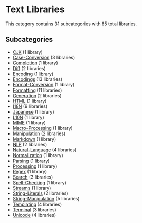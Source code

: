 # Text Libraries

This category contains 31 subcategories with 85 total libraries.

## Subcategories

- [CJK](CJK.md) (1 library)
- [Case-Conversion](Case-Conversion.md) (3 libraries)
- [Completion](Completion.md) (1 library)
- [Diff](Diff.md) (2 libraries)
- [Encoding](Encoding.md) (1 library)
- [Encodings](Encodings.md) (13 libraries)
- [Format-Conversion](Format-Conversion.md) (1 library)
- [Formatting](Formatting.md) (11 libraries)
- [Generation](Generation.md) (2 libraries)
- [HTML](HTML.md) (1 library)
- [I18N](I18N.md) (9 libraries)
- [Japanese](Japanese.md) (1 library)
- [L10N](L10N.md) (1 library)
- [MIME](MIME.md) (1 library)
- [Macro-Processing](Macro-Processing.md) (1 library)
- [Manipulation](Manipulation.md) (2 libraries)
- [Markdown](Markdown.md) (1 library)
- [NLP](NLP.md) (2 libraries)
- [Natural-Language](Natural-Language.md) (4 libraries)
- [Normalization](Normalization.md) (1 library)
- [Parsing](Parsing.md) (1 library)
- [Processing](Processing.md) (1 library)
- [Regex](Regex.md) (1 library)
- [Search](Search.md) (3 libraries)
- [Spell-Checking](Spell-Checking.md) (1 library)
- [Streams](Streams.md) (1 library)
- [String-Literals](String-Literals.md) (2 libraries)
- [String-Manipulation](String-Manipulation.md) (5 libraries)
- [Templating](Templating.md) (4 libraries)
- [Terminal](Terminal.md) (3 libraries)
- [Unicode](Unicode.md) (4 libraries)
